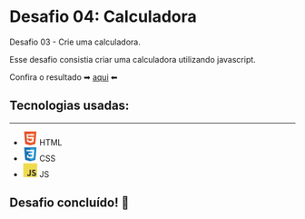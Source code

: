 # Desafio 04: Calculadora

Desafio 03 - Crie uma calculadora.

Esse desafio consistia criar uma calculadora utilizando javascript.

Confira o resultado ➡ <a href="#">aqui</a> ⬅
## Tecnologias usadas:
---
- <img src="assets/img/HTML.svg" alt="html" width="25"/> HTML
- <img src="assets/img/CSS.svg" alt="html" width="25"/> CSS
- <img src="assets/img/JS.svg" alt="html" width="25"/> JS

## Desafio concluído! 🚀
